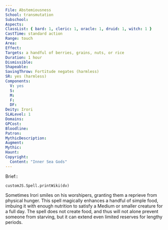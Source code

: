```yaml
---
File: Abstemiousness
School: transmutation
Subschool: 
Aspects: 
ClassList: { bard: 1, cleric: 1, oracle: 1, druid: 1, witch: 1 }
CastTime: standard action
Range: touch
Area: 
Effect: 
Targets: a handful of berries, grains, nuts, or rice
Duration: 1 hour
Dismissible: 
Shapeable: 
SavingThrow: Fortitude negates (harmless)
SR: yes (harmless)
Components:
  V: yes
  S: 
  M: 
  F: 
  DF: 
Deity: Irori
SLALevel: 1
Domains: 
GPCost: 
Bloodline: 
Patron: 
MythicDescription: 
Augment: 
Mythic: 
Haunt: 
Copyright:
  Content: "Inner Sea Gods"
---
```

Brief:: 

```dataviewjs
customJS.Spell.printWiki(dv)
```

Sometimes Irori smiles on his worshipers, granting them a reprieve from physical hunger. This spell magically enhances a handful of simple food, imbuing it with enough nutrition to satisfy a Medium or smaller creature for a full day. The spell does not create food, and thus will not alone prevent someone from starving, but it can extend even limited reserves for lengthy periods.
